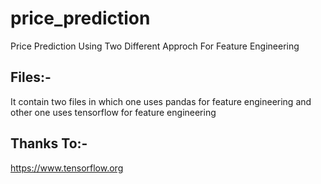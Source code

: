 # price_prediction
Price Prediction Using Two Different Approch For Feature Engineering 

## Files:-
It contain two files in which one uses pandas for feature engineering and other one uses tensorflow for feature engineering

## Thanks To:-
https://www.tensorflow.org
